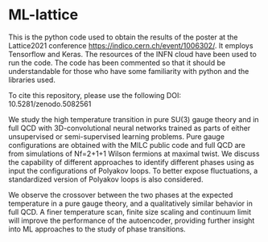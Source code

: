 # ML-lattice
This is the python code used to obtain the results of the poster at the Lattice2021 conference https://indico.cern.ch/event/1006302/. It employs Tensorflow and Keras. The resources of the INFN cloud have been used to run the code. The code has been commented so that it should be understandable for those who have some familiarity with python and the libraries used. 

To cite this repository, please use the following DOI: 10.5281/zenodo.5082561

We study the high temperature transition in pure SU(3) gauge theory and in full QCD with 3D-convolutional neural networks trained as parts of either unsupervised or semi-supervised learning problems. 
Pure gauge configurations are obtained with the MILC public code and full QCD are from simulations of Nf=2+1+1 Wilson fermions at maximal twist. We discuss the capability of different approaches to identify different phases using as input the configurations of Polyakov loops. To better expose fluctuations, a standardized version of Polyakov loops is also considered.

We observe the crossover between the two phases at the expected temperature in a pure gauge theory, and a qualitatively similar behavior in full QCD. 
A finer temperature scan, finite size scaling and  continuum limit  will improve the performance of the autoencoder, providing further insight  into  ML approaches to the study of phase transitions.

